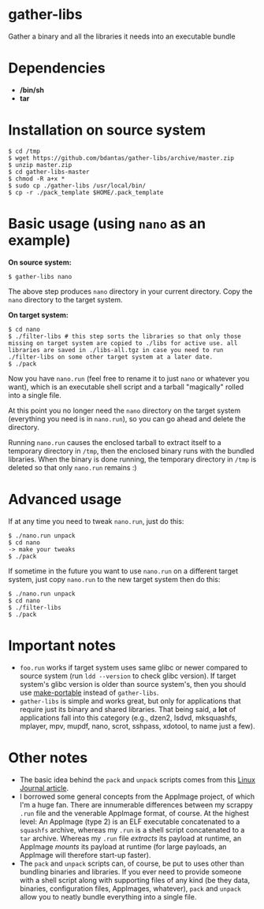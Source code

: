 # gather-libs
Gather a binary and all the libraries it needs into an executable bundle

# Dependencies
- **/bin/sh**
- **tar**

# Installation on source system
```
$ cd /tmp
$ wget https://github.com/bdantas/gather-libs/archive/master.zip
$ unzip master.zip
$ cd gather-libs-master
$ chmod -R a+x *
$ sudo cp ./gather-libs /usr/local/bin/
$ cp -r ./pack_template $HOME/.pack_template
```

# Basic usage (using `nano` as an example)
**On source system:**
```
$ gather-libs nano
```
The above step produces `nano` directory in your current directory. Copy the `nano` directory to the target system.

**On target system:**
```
$ cd nano
$ ./filter-libs # this step sorts the libraries so that only those missing on target system are copied to ./libs for active use. all libraries are saved in ./libs-all.tgz in case you need to run ./filter-libs on some other target system at a later date.
$ ./pack
```

Now you have `nano.run` (feel free to rename it to just `nano` or whatever you want), which is an executable shell script and a tarball "magically" rolled into a single file.

At this point you no longer need the `nano` directory on the target system (everything you need is in `nano.run`), so you can go ahead and delete the directory.

Running `nano.run` causes the enclosed tarball to extract itself to a temporary directory in `/tmp`, then the enclosed binary runs with the bundled libraries. When the binary is done running, the temporary directory in `/tmp` is deleted so that only `nano.run` remains :)

# Advanced usage
If at any time you need to tweak `nano.run`, just do this:
```
$ ./nano.run unpack
$ cd nano
-> make your tweaks
$ ./pack
```

If sometime in the future you want to use `nano.run` on a different target system, just copy `nano.run` to the new target system then do this:
```
$ ./nano.run unpack
$ cd nano
$ ./filter-libs
$ ./pack
```

# Important notes
- `foo.run` works if target system uses same glibc or newer compared to source system (run `ldd --version` to check glibc version). If target system's glibc version is older than source system's, then you should use [make-portable](https://github.com/bdantas/make-portable) instead of `gather-libs`.
- `gather-libs` is simple and works great, but only for applications that require just its binary and shared libraries. That being said, a **lot** of applications fall into this category (e.g., dzen2, lsdvd, mksquashfs, mplayer, mpv, mupdf, nano, scrot, sshpass, xdotool, to name just a few).

# Other notes
- The basic idea behind the `pack` and `unpack` scripts comes from this [Linux Journal article](https://www.linuxjournal.com/node/1005818).
- I borrowed some general concepts from the AppImage project, of which I'm a huge fan. There are innumerable differences between my scrappy `.run` file and the venerable AppImage format, of course. At the highest level: An AppImage (type 2) is an ELF executable concatenated to a `squashfs` archive, whereas my `.run` is a shell script concatenated to a `tar` archive. Whereas my `.run` file _extracts_ its payload at runtime, an AppImage _mounts_ its payload at runtime (for large payloads, an AppImage will therefore start-up faster). 
- The `pack` and `unpack` scripts can, of course, be put to uses other than bundling binaries and libraries. If you ever need to provide someone with a shell script along with supporting files of any kind (be they data, binaries, configuration files, AppImages, whatever), `pack` and `unpack` allow you to neatly bundle everything into a single file.
